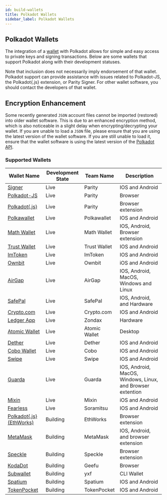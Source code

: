```yaml
---
id: build-wallets
title: Polkadot Wallets
sidebar_label: Polkadot Wallets
---
```


## Polkadot Wallets

The integration of a [wallet](https://wiki.polkadot.network/docs/en/glossary#wallet) with Polkadot
allows for simple and easy access to private keys and signing transactions. Below are some wallets
that support Polkadot along with their development statuses.

Note that inclusion does not necessarily imply endorsement of that wallet. Polkadot support can
provide assistance with issues related to Polkadot-JS, the Polkadot{.js} extension, or Parity
Signer. For other wallet software, you should contact the developers of that wallet.

## Encryption Enhancement

Some recently generated `JSON` account files cannot be imported (restored) into older wallet
software. This is due to an enhanced encryption method, which is also noticeable in a slight delay
when encrypting/decrypting your wallet. If you are unable to load a `JSON` file, please ensure that
you are using the latest version of the wallet software. If you are still unable to load it, ensure
that the wallet software is using the latest version of the
[Polkadot API](https://polkadot.js.org/api/).

### Supported Wallets

| Wallet Name                                                        | Development State | Team Name     | Description                                                |
| ------------------------------------------------------------------ | ----------------- | ------------- | ---------------------------------------------------------- |
| [Signer](https://www.parity.io/signer/)                            | Live              | Parity        | IOS and Android                                            |
| [Polkadot-JS](https://polkadot.js.org/apps/#/accounts)             | Live              | Parity        | Browser                                                    |
| [Polkadot{.js}](https://github.com/polkadot-js/extension)          | Live              | Parity        | Browser extension                                          |
| [Polkawallet](https://polkawallet.io/)                             | Live              | Polkawallet   | IOS and Android                                            |
| [Math Wallet](https://www.mathwallet.org/kusama-wallet/en/)        | Live              | Math Wallet   | IOS, Android, Browser extension                            |
| [Trust Wallet](https://trustwallet.com/)                           | Live              | Trust Wallet  | IOS and Android                                            |
| [ImToken](https://token.im/)                                       | Live              | ImToken       | IOS and Android                                            |
| [Ownbit](https://ownbit.io/)                                       | Live              | Ownbit        | iOS and Android                                            |
| [AirGap](https://airgap.it/)                                       | Live              | AirGap        | IOS, Android, MacOS, Windows and Linux                     |
| [SafePal](https://www.safepal.io/download)                         | Live              | SafePal       | IOS, Android, and Hardware                                 |
| [Crypto.com](https://crypto.com/en/index.html)                     | Live              | Crypto.com    | IOS and Android                                            |
| [Ledger App](https://zondax.ch/kusama.html#overview)               | Live              | Zondax        | Hardware                                                   |
| [Atomic Wallet](https://atomicwallet.io)                           | Live              | Atomic Wallet | Desktop                                                    |
| [Dether](https://dether.io/)                                       | Live              | Dether        | IOS and Android                                            |
| [Cobo Wallet](https://cobo.com/)                                   | Live              | Cobo          | IOS and Android                                            |
| [Swipe](https://swipe.io/)                                         | Live              | Swipe         | IOS and Android                                            |
| [Guarda](https://guarda.com/)                                      | Live              | Guarda        | IOS, Android, MacOS, Windows, Linux, and Browser extention |
| [Mixin](https://mixin.one/messenger/)                              | Live              | Mixin         | iOS and Android                                            |
| [Fearless](https://soramitsu.co.jp/fearless)                       | Live              | Soramitsu     | IOS and Android                                            |
| [Polkadot{.js} (EthWorks)](https://github.com/EthWorks/extension)  | Building          | EthWorks      | Browser extension                                          |
| [MetaMask](https://metamask.io/index.html)                         | Building          | MetaMask      | IOS, Android, and browser extension                        |
| [Speckle](https://github.com/GetSpeckle/speckle-browser-extension) | Building          | Speckle       | Browser extension                                          |
| [KodaDot](https://kodadot.netlify.app/#/accounts)                  | Building          | Geefu         | Browser                                                    |
| [Subwallet](https://github.com/yxf/subwallet)                      | Building          | yxf           | CLI Wallet                                                 |
| [Spatium](https://spatium.net/)                                    | Building          | Spatium       | IOS and Android                                            |
| [TokenPocket](https://www.tokenpocket.pro/)                        | Building          | TokenPocket   | IOS and Android                                            |
